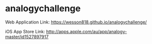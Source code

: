 # analogychallenge

Web Application Link: https://wesson818.github.io/analogychallenge/

iOS App Store Link: http://apps.apple.com/au/app/analogy-master/id1527897917
